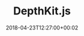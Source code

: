 ---
path: "/depthkit-js"
date: "2018-04-23T12:27:00+00:02"
title: "DepthKit.js"
tags: ["Augmented Reality", "Virtual Reality", "Tools"]
thumbnail: "https://i.imgur.com/TPAgkmL.gif"
cover: "depthkitjs_cover.png"
embed: ''
about: "DepthKit.js is a plugin for visualising DepthKit volumteric captures using Three.js in WebGL. The plugin requires Three.js and a DepthKit combined-per-pixel video export from Visualise."
links: [['Github', 'https://github.com/juniorxsound/DepthKit.js'], ['Documentation', 'https://juniorxsound.github.io/DepthKit.js/'], ['npm package', 'https://www.npmjs.com/package/depthkit']]
components: [['code', 'Javascript, GLSL'], ['software', 'DepthKit'], ['3d', 'Three.js']]
credits: ''
press: []
excerpt: "A WebVR plugin for rendering volumetric video."
---